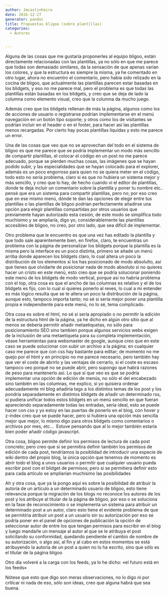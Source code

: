```yaml
---
author: Jmcastinheira
date: 2016-12-27
generator: pandoc
title: Propuestas bligoo (sobre plantillas)
categories:
  - Autores


---
```




Alguna de las cosas que me gustaría proponerles al equipo bligoo, están
directamente relacionadas con las plantillas, ya no sólo en que me
parece que todas son demasiado similares, da la sensación de que apenas
varían los colores, y que la estructura es siempre la misma, ya he
comentado en otro lugar, ahora no encuentro el comentario, pero había
sido relizado en la cocina de bligoo, que actualmente las plantillas
parecen estar basadas en los blidgets, y eso no me parece mal, pero el
problema es que todas las plantillas están basadas en los blidgets, y
creo que se deja de lado la columna como elemento visual, creo que la
columna da mucho juego.

Además creo que los blidgets rellenan de más la página, algunos como los
de acciones de usuario o registrarse podrían implementarse en el menú
navegación en un botón tipo soporte; y otros como los de visitantes se
podrían incluir en el header o en el footer, para hacer así las
plantillas menos recargadas. Por cierto hay pocas plantillas liquidas y
esto me parece un error.

Una de las cosas que veo que no se aprovechan del todo en el sistema de
bligoo es que me parece que se podría implementar un modo más sencillo
de compartir plantillas, el colocar el código en un post no me parece
adecuado, porque se pierden muchas cosas, las imágenes que se hayan
podido subir, y las especialidades que se hayan colocado para el
explorer, además es un poco engorroso para quien no se quiera meter en
el código, todo esto no sería problema, claro si es que no hubiera un
sistema mejor y más sencillo, y creo que lo hay, de hecho cuando vi el
editor de plantillas, donde te deja incluir un comentario sobre la
plantilla y poner tu nombre etc.. pensé que era un sistema para
compartir plantillas, pero no; por eso creo que en ese mismo menú, dónde
te dan las opciones de elegir entre tus plantillas o las plantillas de
bligoo podrían perfectamente añadirse una opción para elegir plantillas
compartidas por otros usuarios que previamente hayan autorizado esta
cesión, de este modo se simplifica todo muchísimo y se ampliaría, digo
yo, considerablemente las plantillas accesibles de bligoo, no creo, por
otro lado, que sea dificil de implementar.

Otro problema que le encuentro es que una vez has editado la plantilla y
que todo sale aparentemente bien, en firefox, claro, te encuentras un
problema con la página de personalizar los blidgets porque la plantilla
es la misma pero la interface es un poco distinta, primero se añade un
menú arriba donde aparecen los blidgets claro, lo cual altera un poco la
distribución de los elementos si los has posicionado de modo absolulto,
así que tienes que olvidarte de posicionar nada de modo absoluto si no
quieres hacer un cristo en este menú, esto creo que se podría solucionar
poniendo este menú de los blidgets de modo vertical, porque así no
habría problema con el top, otra cosa es que el ancho de las columnas es
relativo y el de los blidgets es fijo, con lo cual si quieres ponerlo al
reves, lo cual a mi entender es más lógico resulta que se te altera un
poco la distribución de la página, aunque esto, tampoco importa tanto;
no sé si sería mejor poner una plantilla propia e independiente para
este menú, no lo sé, tema complicado.

Otra cosa es sobre el html, no sé si sería apropiado o no permitir la
edición de la estructura html de la página, ya he dicho en algún otro
sitio que al menos se debería permitir añadir metaetiquetas, no sólo
para posicionamiento SEO sino tambíen porque algunos servicios webs
exigen de la inclusión de una metaetiqueta para su completa
implementación, véase herramientas para websmaster de google, aunque
creo que en este caso se puede solucionar con subir un archivo a la
página; en cualquier caso me parece que con css hay bastante para
editar; de momento no me quejo por el html y en principio no me parece
necesario, pero también hay que ver el coste de abrirlo y las ventajas
de cerrarlo, si el coste es escaso tampoco veo porqué no se puede abrir,
pero supongo que habrá razones de peso para mantenerlo así. Lo que sí
que veo es que se podría implementar una opción de edición de menús, no
sólo el del encabezado sino también en las columnas, me explico, si yo
quisiera ordenar adecuadamente mi blog añadiría tags a los distintos
temas de los post y los pondría separadamente en distintos blidgets de
añadir un determinado rss, si pudiera unificar todos estos blidgets en
un menú sencillo en que fueran apareciendo separadamente todas las
entradas, sería ideal, esto se puede hacer con css y yo estoy en las
puertas de ponerlo en el blog, con hover y z-index creo que se puede
hacer, pero si hubiera una opción más sencilla mejor que mejor, lo mismo
digo para otros blidgets como comentarios o archivos por mes, etc... 
Estuve pensando que al lo mejor también estaría bien poder añadir código
javascript.

Otra cosa, bligoo permite definir los permisos de lectura de cada post
concreto; pero creo que si se permitira definir también los permisos de
edición de cada post, tendríamos la posiblidad de introducir una especie
de wiki dentro del propio blog, la única opción que tenemos de momento
es abrir todo el blog a unos usuarios o permitir que cualquier usuario
pueda escribir post con el blidget de permisos; pero si se permitiera
definir esto para cada artículo se ampliarían muchísimo las
posibilidades

Ah y otra cosa, que ya la pongo aquí es sobre la posibilidad de atribuir
la autoría de un artículo a un determinado usuario de bligoo, esto tiene
relevancia porque la migración de los blogs no reconoce los autores de
los post y los atribuye al titular de la página de bligoo, por eso o se
soluciona en la fase de reconocimiento o se implementa un sistema para
atribuir un determinado post a un autor, claro esto tiene el evidente
problema de que se permitíria atribuir un post a un usuario sin su
autorización por eso se podría poner en el panel de opciones de
publicación la opción de seleccionar autor de entre los que tengan
permisos para escribir en el blog y luego mandarle un mensaje al autor
al que se le atribuya el post solicitando su conformidad, quedando
pendiente el cambio de nombre de su autorización, o algo así, al fin y
al cabo en estos momentos se está atribuyendo la autoria de un post a
quien no lo ha escrito, sino que sólo es el titular de la página bligoo

Otro día volveré a la carga con los feeds, ya lo he dicho: «el futuro
está en los feeds»

Nótese que esto que digo son meras observaciones, no lo digo ni por
criticar ni nada de eso, sólo son ideas, creo que alguna habrá que sea
buena.
